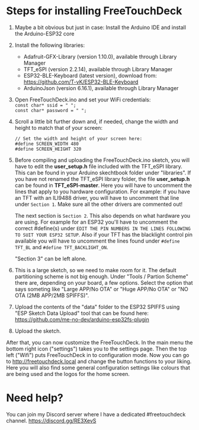 # Steps for installing FreeTouchDeck

1. Maybe a bit obvious but just in case: Install the Arduino IDE and install the Arduino-ESP32 core

2. Install the following libraries:
	- Adafruit-GFX-Library (version 1.10.0), available through Library Manager
	- TFT_eSPI (version 2.2.14), available through Library Manager
	- ESP32-BLE-Keyboard (latest version), download from: https://github.com/T-vK/ESP32-BLE-Keyboard
	- ArduinoJson (version 6.16.1), available through Library Manager

3. Open FreeTouchDeck.ino and set your WiFi credentials:  
   `const char* ssid = " ";`  
   `const char* password = " ";`

4. Scroll a little bit further down and, if needed, change the width and height to match that of your screen:

   `// Set the width and height of your screen here:`  
   `#define SCREEN_WIDTH 480`  
   `#define SCREEN_HEIGHT 320`

5. Before compiling and uploading the FreeTouchDeck.ino sketch, you will have to edit the **user_setup.h** file included with the TFT_eSPI library. This can be found in your Arduino skechtbook folder under "libraries". If you have not renamed the TFT_eSPI library folder, the file **user_setup.h** can be found in **TFT_eSPI-master**. Here you will have to uncomment the lines that apply to you hardware configuration. For example: if you have an TFT with an ILI9488 driver, you will have to uncomment that line under `Section 1`. Make sure all the other drivers are commented out!  

   The next section is `Section 2`. This also depends on what hardware you are using. For example for an ESP32 you'll have to uncomment the correct #define(s) under `EDIT THE PIN NUMBERS IN THE LINES FOLLOWING TO SUIT YOUR ESP32 SETUP`. Also if your TFT has the blacklight control pin available you will have to uncomment the lines found under `#define TFT_BL` and `#define TFT_BACKLIGHT_ON`.  

   "Section 3" can be left alone.  

6. This is a large sketch, so we need to make room for it. The default partitioning scheme is not big enough. Under "Tools / Partion Scheme" there are, depending on your board, a few options. Select the option that says someting like "Large APP/No OTA" or "Huge APP/No OTA" or "NO OTA (2MB APP/2MB SPIFFS)".

7. Upload the contents of the "data" folder to the ESP32 SPIFFS using "ESP Sketch Data Upload" tool that can be found here: https://github.com/me-no-dev/arduino-esp32fs-plugin

8. Upload the sketch.

After that, you can now customize the FreeTouchDeck. In the main menu the bottom right icon ("settings") takes you to the settings page. Then the top left ("Wifi") puts FreeTouchDeck in to configuration mode. Now you can go to http://freetouchdeck.local and change the button functions to your liking. Here you will also find some general configuration settings like colours that are being used and the logos for the home screen.

# Need help?

You can join my Discord server where I have a dedicated #freetouchdeck channel. https://discord.gg/RE3XevS
